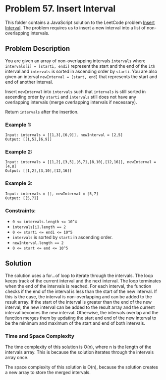 # Problem 57. Insert Interval

This folder contains a JavaScript solution to the LeetCode problem [Insert Interval](https://leetcode.com/problems/insert-interval/). The problem requires us to insert a new interval into a list of non-overlapping intervals.

## Problem Description

You are given an array of non-overlapping intervals `intervals` where `intervals[i] = [starti, endi]` represent the start and the end of the `ith` interval and `intervals` is sorted in ascending order by `starti`. You are also given an interval `newInterval = [start, end]` that represents the start and end of another interval.

Insert `newInterval` into `intervals` such that `intervals` is still sorted in ascending order by `starti` and `intervals` still does not have any overlapping intervals (merge overlapping intervals if necessary).

Return `intervals` after the insertion.

### Example 1:

```
Input: intervals = [[1,3],[6,9]], newInterval = [2,5]
Output: [[1,5],[6,9]]
```

### Example 2:

```
Input: intervals = [[1,2],[3,5],[6,7],[8,10],[12,16]], newInterval = [4,8]
Output: [[1,2],[3,10],[12,16]]

```

### Example 3:

```
Input: intervals = [], newInterval = [5,7]
Output: [[5,7]]
```

### Constraints:

* `0 <= intervals.length <= 10^4`
* `intervals[i].length == 2`
* `0 <= starti <= endi <= 10^5`
* `intervals` is sorted by `starti` in ascending order.
* `newInterval.length == 2`
* `0 <= start <= end <= 10^5`

## Solution

The solution uses a for...of loop to iterate through the intervals. The loop keeps track of the current interval and the next interval. The loop terminates when the end of the intervals is reached. For each interval, the function checks if the end of the interval is less than the start of the new interval. If this is the case, the interval is non-overlapping and can be added to the result array. If the start of the interval is greater than the end of the new interval, the new interval can be added to the result array and the current interval becomes the new interval. Otherwise, the intervals overlap and the function merges them by updating the start and end of the new interval to be the minimum and maximum of the start and end of both intervals.

### Time and Space Complexity

The time complexity of this solution is O(n), where n is the length of the intervals array. This is because the solution iterates through the intervals array once.

The space complexity of this solution is O(n), because the solution creates a new array to store the merged intervals.
